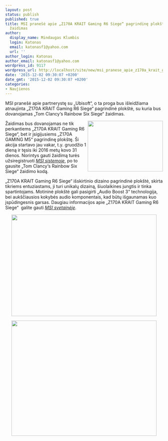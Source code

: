 ```yaml
---
layout: post
status: publish
published: true
title: MSI pranešė apie „Z170A KRAIT Gaming R6 Siege“ pagrindinę plokštę, kartu dovanojamas
  žaidimas
author:
  display_name: Mindaugas Klumbis
  login: Katonas
  email: katonasf1@yahoo.com
  url: ''
author_login: Katonas
author_email: katonasf1@yahoo.com
wordpress_id: 9117
wordpress_url: http://localhost/site/new/msi_pranese_apie_z170a_krait_gaming_r6_siege_pagrindine_plokste_kartu_dovanojamas_zaidimas/
date: '2015-12-02 09:30:07 +0200'
date_gmt: '2015-12-02 09:30:07 +0200'
categories:
- Naujienos
---
```

<p>
	MSI prane&scaron;ė apie partnerystę su &bdquo;Ubisoft&ldquo;, o ta proga bus i&scaron;leidžiama atnaujinta &bdquo;Z170A KRAIT Gaming R6 Siege&ldquo; pagrindinė plok&scaron;tė, su kuria bus dovanojamas &bdquo;Tom Clancy&lsquo;s Rainbow Six Siege&ldquo; žaidimas.</p>
<p>
	<a href="http://technews.lt/userfiles/5c.jpg"><img alt="" src="http://technews.lt/userfiles/5c.jpg" style="width: 240px; height: 162px; float: right;" /></a>Žaidimas bus dovanojamas ne tik perkantiems &bdquo;Z170A KRAIT Gaming R6 Siege&ldquo;, bet ir įsigijusiems &bdquo;Z170A GAMING M5&ldquo; pagrindinę plok&scaron;tę. &Scaron;i akcija startavo jau vakar, t.y. gruodžio 1 dieną ir tęsis iki 2016 metų kovo 31 dienos. Norintys gauti žaidimą turės užsiregistruoti <em><a href="http://gaming.msi.com/promotion/rainbow6-siege">MSI sistemoje</a></em>, po to gausite &bdquo;Tom Clancy&lsquo;s Rainbow Six Siege&ldquo; žaidimo kodą.</p>
<p>
	&bdquo;Z170A KRAIT Gaming R6 Siege&ldquo; i&scaron;skirtinio dizaino pagrindinė plok&scaron;tė, skirta tikriems entuziastams, ji turi unikalų dizainą, &scaron;iuolaikines jungtis ir tinka spartintojams. Motininė plok&scaron;tė gali pasigirti &bdquo;Audio Boost 3&ldquo; technologija, bei auk&scaron;čiausios kokybės audio komponentais, kad būtų i&scaron;gaunamas kuo įspūdingesnis garsas. Daugiau informacijos apie &bdquo;Z170A KRAIT Gaming R6 Siege&ldquo; &nbsp;galite gauti <em><a href="http://www.msi.com/product/motherboard/Z170A-KRAIT-GAMING-R6-SIEGE.html#hero-overview">MSI svetainėje</a></em>.&nbsp;</p>
<p style="text-align: center;">
	<a href="http://technews.lt/userfiles/5a.jpg"><img alt="" src="http://technews.lt/userfiles/5a.jpg" style="width: 464px; height: 325px;" /></a></p>
<p style="text-align: center;">
	<a href="http://technews.lt/userfiles/5b.jpg"><img alt="" src="http://technews.lt/userfiles/5b.jpg" style="width: 464px; height: 369px;" /></a></p>
